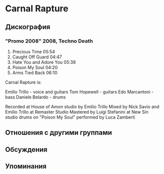 # Carnal Rapture



## Дискография

### "Promo 2008" 2008, Techno Death

1. Precious Time 05:54  
2. Caught Off Guard 04:47  
3. Hate You and Adore You 05:38  
4. Poison My Soul 04:20  
5. Arms Tied Back 06:10 

Carnal Rapture is:

Emilio Trillo - voice and guitars
Tom Hopewell - guitars
Edo Marcantoni - bass
Daniele Belardo - drums

Recorded at House of Amon studio by Emilio Trillo
Mixed by Nick Savio and Emilio Trillo at Remaster Studio
Mastered by Luigi Stefanini at New Sin studio
drums on "Poison My Soul" performed by Luca Zamberti


## Отношения с другими группами


## Обсуждения


## Упоминания

